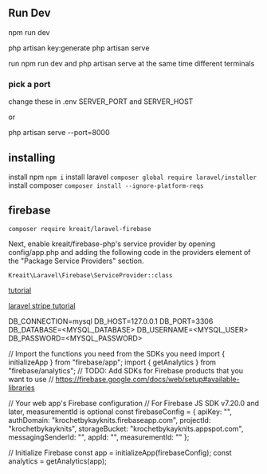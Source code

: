 ## Run Dev
npm run dev

php artisan key:generate
php artisan serve

run npm run dev and php artisan serve at the same time different terminals

### pick a port
change these in .env
SERVER_PORT and SERVER_HOST 

or 

php artisan serve --port=8000

## installing
install npm ```npm i```
install laravel  ```composer global require laravel/installer```
install composer ```composer install --ignore-platform-reqs```


## firebase
```composer require kreait/laravel-firebase```

Next, enable kreait/firebase-php's service provider by opening config/app.php and adding the following code in the providers element of the "Package Service Providers" section.

```Kreait\Laravel\Firebase\ServiceProvider::class```

[tutorial](https://www.twilio.com/blog/create-restful-crud-api-php-using-laravel-google-firebase#:~:text=To%20access%20Firebase%20in%20Laravel,which%20also%20supports%20Lumen%20projects.)

[laravel stripe tutorial](https://github.com/thecodeholic/stripe-checkout-laravel)

DB_CONNECTION=mysql
DB_HOST=127.0.0.1
DB_PORT=3306
DB_DATABASE=<MYSQL_DATABASE>
DB_USERNAME=<MYSQL_USER>
DB_PASSWORD=<MYSQL_PASSWORD>


// Import the functions you need from the SDKs you need
import { initializeApp } from "firebase/app";
import { getAnalytics } from "firebase/analytics";
// TODO: Add SDKs for Firebase products that you want to use
// https://firebase.google.com/docs/web/setup#available-libraries

// Your web app's Firebase configuration
// For Firebase JS SDK v7.20.0 and later, measurementId is optional
const firebaseConfig = {
  apiKey: "",
  authDomain: "krochetbykayknits.firebaseapp.com",
  projectId: "krochetbykayknits",
  storageBucket: "krochetbykayknits.appspot.com",
  messagingSenderId: "",
  appId: "",
  measurementId: ""
};

// Initialize Firebase
const app = initializeApp(firebaseConfig);
const analytics = getAnalytics(app);